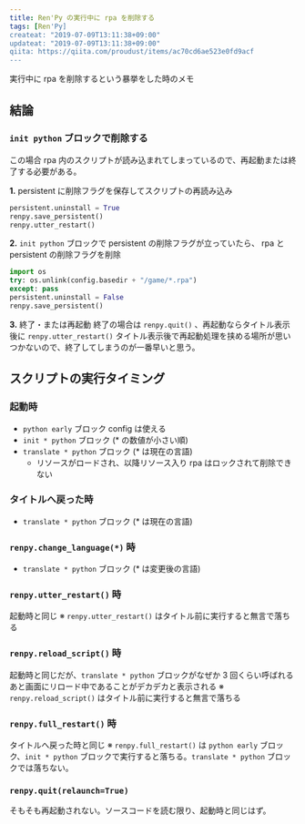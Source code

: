 ```yaml
---
title: Ren'Py の実行中に rpa を削除する
tags: [Ren'Py]
createat: "2019-07-09T13:11:38+09:00"
updateat: "2019-07-09T13:11:38+09:00"
qiita: https://qiita.com/proudust/items/ac70cd6ae523e0fd9acf
---
```


実行中に rpa を削除するという暴挙をした時のメモ

## 結論

### `init python` ブロックで削除する

この場合 rpa 内のスクリプトが読み込まれてしまっているので、再起動または終了する必要がある。

**1.** persistent に削除フラグを保存してスクリプトの再読み込み

```py
persistent.uninstall = True
renpy.save_persistent()
renpy.utter_restart()
```

**2.** `init python` ブロックで persistent の削除フラグが立っていたら、 rpa と persistent の削除フラグを削除

```py
import os
try: os.unlink(config.basedir + "/game/*.rpa")
except: pass
persistent.uninstall = False
renpy.save_persistent()
```

**3.** 終了・または再起動
終了の場合は `renpy.quit()` 、再起動ならタイトル表示後に `renpy.utter_restart()`
タイトル表示後で再起動処理を挟める場所が思いつかないので、終了してしまうのが一番早いと思う。

## スクリプトの実行タイミング

### 起動時

- `python early` ブロック config は使える
- `init * python` ブロック (* の数値が小さい順)
- `translate * python` ブロック (* は現在の言語)
  - リソースがロードされ、以降リソース入り rpa はロックされて削除できない

### タイトルへ戻った時

- `translate * python` ブロック (* は現在の言語)

### `renpy.change_language(*)` 時

- `translate * python` ブロック (* は変更後の言語)

### `renpy.utter_restart()` 時

起動時と同じ
※ `renpy.utter_restart()` はタイトル前に実行すると無言で落ちる

### `renpy.reload_script()` 時

起動時と同じだが、`translate * python` ブロックがなぜか 3 回くらい呼ばれる
あと画面にリロード中であることがデカデカと表示される
※ `renpy.reload_script()` はタイトル前に実行すると無言で落ちる

### `renpy.full_restart()` 時

タイトルへ戻った時と同じ
※ `renpy.full_restart()` は `python early` ブロック、`init * python` ブロックで実行すると落ちる。`translate * python` ブロックでは落ちない。

### `renpy.quit(relaunch=True)`

そもそも再起動されない。ソースコードを読む限り、起動時と同じはず。
